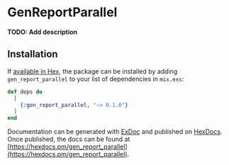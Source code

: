 # GenReportParallel

**TODO: Add description**

## Installation

If [available in Hex](https://hex.pm/docs/publish), the package can be installed
by adding `gen_report_parallel` to your list of dependencies in `mix.exs`:

```elixir
def deps do
  [
    {:gen_report_parallel, "~> 0.1.0"}
  ]
end
```

Documentation can be generated with [ExDoc](https://github.com/elixir-lang/ex_doc)
and published on [HexDocs](https://hexdocs.pm). Once published, the docs can
be found at [https://hexdocs.pm/gen_report_parallel](https://hexdocs.pm/gen_report_parallel).

